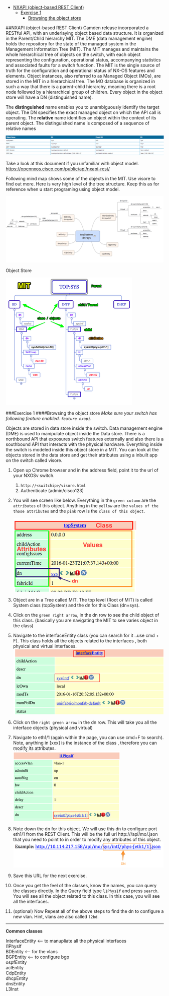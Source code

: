 - [NXAPI (object-based REST Client)](#)
	- [Exercise 1](#)
		- [Browsing the object store](#)

##NXAPI (object-based REST Client)
Camden release incorporated a RESTful API, with an underlaying object based data structure. It is organized in the Parent/Child hierarchy  MIT.
The DME (data management engine) holds the repository for the state of the managed system in the Management Information Tree (MIT). The MIT manages and maintains the whole hierarchical tree of objects on the switch, with each object representing the configuration, operational status, accompanying statistics and associated faults for a switch function. The MIT is the single source of truth for the configuration and operational status of NX-OS features and elements. Object instances, also referred to as Managed Object (MOs), are stored in the MIT in a hierarchical tree.  The MO database is organized in such a way that there is a parent-child hierarchy, meaning there is a root node followed by a hierarchical group of children.
Every object in the object store will have a DN (distinguished name).

The **distinguished** name enables you to unambiguously identify the target object. The DN specifies the exact managed object on which the API call is operating.
The **relative** name identifies an object within the context of its parent object. The distinguished name is composed of a sequence of relative names

![nxrest-1](/images/nxrest-1.png)

Take a look at this document if you unfamiliar with object model.  https://opennxos.cisco.com/public/api/nxapi-rest/

Following mind map shows some of the objects in the MIT. Use visore to find out more. Here is very high level of the tree structure. Keep this as for reference when u start programing using object model.

![nxrest-1](/images/nxrest-2.png)

Object Store

![nxrest-1](/images/nxrest-3.png)

###Exercise 1
####Browsing the object store
*Make sure your switch has following feature enabled. `feature nxapi`.*  

Objects are stored in data store inside the switch. Data management engine (DME) is used to manipulate object inside the Data store. There is a northbound API that exposures switch features externally and also there is a southbound API that interacts with the physical hardware.  Everything inside the switch is modeled inside this object store in a MIT. You can look at the objects stored in the data store and get their attributes using a inbuilt app on the switch called visore.

1. Open up Chrome browser and  in the address field, point it to the url of your NXOSv switch.
    1. `http://<switchip>/visore.html`
    2. Authenticate  (admin/cisco123)
2. You will see screen like below. Everything in the `green column` are the `attributes` of this object.  Anything in the `yellow` are the `values of the those attributes` and the `pink` row is the `class of this object`.  

    ![nxrest-1](/images/nxrest-4.png)  

4. Object are in a Tree called MIT. The top level (Root of MIT) is called System class (topSystem) and the dn for this Class (dn=sys).
5. Click on the `green right arrow`, in the dn row to see the child object of this class.  (basically you are navigating the MIT to see varies object in the class)
6. Navigate to the interfaceEntity class (you can search for it ..use cmd + F).  This class holds all the objects related to the interfaces , both physical and virtual interfaces.
![nxrest-1](/images/nxrest-5.png)   
7. Click on the `right green arrow` in the dn row.  This will take you all the interface objects (physical and virtual)
8. Navigate to eth1/1 (again within the page, you can use cmd+F to search).  Note, anything in [xxx] is the instance of the class , therefore you can modify its attributes.  
![nxrest-1](/images/nxrest-6.png)

9. Note down the dn for this object.  We will use this dn to configure port eth1/1 from the REST Client. This will be the full url  http://<switch ip>/api/mo/<dn>.json that you need to point to in order to modify any attributes of this object.  
![nxrest-1](/images/nxrest-100.png)  
10. Save this URL for the next exercise.
11. Once you get the feel of the classes, know the names, you can query the classes directly.  In the Query field type `l1PhysIf` and press `search`. You will see all the object related to this class. In this case, you will see all the interfaces.
12. (optional) Now Repeat all of the above steps to find the dn to configure a new vlan.  Hint, vlans are also called `l2bd`.

----
**Common classes**  

InterfaceEntity <-- to manupliate all the physical interfaces  
l1PhysIf  
BDEntity <-- for the vlans  
BGPEntity <-- to configure bgp  
ospfEntity  
aclEntity  
CdpEntity  
dhcpEntity  
dnsEntity  
L3Inst  
